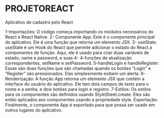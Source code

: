 # PROJETOREACT
Aplicativo de cadastro pelo React

1-Importações: O código começa importando os módulos necessários do React e React Native.
2- Componente App: Este é o componente principal do aplicativo. Ele é uma função que retorna um elemento JSX.
3- useState: useState é um Hook do React que permite adicionar o estado do React a componentes de função. Aqui, ele é usado para criar duas variáveis de estado, name e password, e suas 4- 4-funções de atualização correspondentes, setName e setPassword.
5-handleLogin e handleRegister: Essas são duas funções que são chamadas quando os botões “Login” e “Register” são pressionados. Elas simplesmente exibem um alerta.
6-Renderização: A função App retorna um elemento JSX que contém a interface do usuário do aplicativo. Ele tem dois campos de texto para o nome e a senha, e dois botões para login e registro.
7-Estilos: Os estilos para os componentes são definidos usando StyleSheet.create. Eles são então aplicados aos componentes usando a propriedade style.
Exportação: Finalmente, o componente App é exportado para que possa ser usado em outros lugares do aplicativo.
